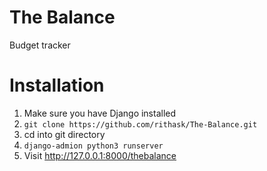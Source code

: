 # The Balance
Budget tracker

# Installation
1. Make sure you have Django installed
2. ```git clone https://github.com/rithask/The-Balance.git```
3. cd into git directory
4. ```django-admion python3 runserver```
5. Visit http://127.0.0.1:8000/thebalance
